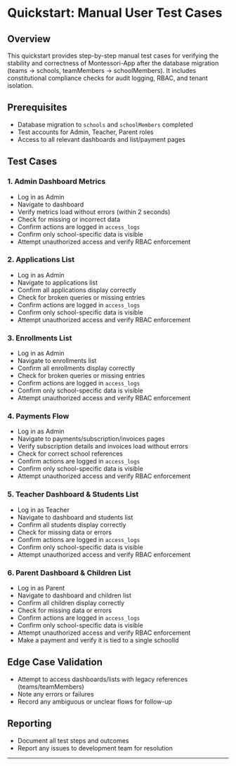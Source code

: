 # Quickstart: Manual User Test Cases

## Overview
This quickstart provides step-by-step manual test cases for verifying the stability and correctness of Montessori-App after the database migration (teams → schools, teamMembers → schoolMembers). It includes constitutional compliance checks for audit logging, RBAC, and tenant isolation.

## Prerequisites
- Database migration to `schools` and `schoolMembers` completed
- Test accounts for Admin, Teacher, Parent roles
- Access to all relevant dashboards and list/payment pages

## Test Cases

### 1. Admin Dashboard Metrics
- Log in as Admin
- Navigate to dashboard
- Verify metrics load without errors (within 2 seconds)
- Check for missing or incorrect data
- Confirm actions are logged in `access_logs`
- Confirm only school-specific data is visible
- Attempt unauthorized access and verify RBAC enforcement

### 2. Applications List
- Log in as Admin
- Navigate to applications list
- Confirm all applications display correctly
- Check for broken queries or missing entries
- Confirm actions are logged in `access_logs`
- Confirm only school-specific data is visible
- Attempt unauthorized access and verify RBAC enforcement

### 3. Enrollments List
- Log in as Admin
- Navigate to enrollments list
- Confirm all enrollments display correctly
- Check for broken queries or missing entries
- Confirm actions are logged in `access_logs`
- Confirm only school-specific data is visible
- Attempt unauthorized access and verify RBAC enforcement

### 4. Payments Flow
- Log in as Admin
- Navigate to payments/subscription/invoices pages
- Verify subscription details and invoices load without errors
- Check for correct school references
- Confirm actions are logged in `access_logs`
- Confirm only school-specific data is visible
- Attempt unauthorized access and verify RBAC enforcement

### 5. Teacher Dashboard & Students List
- Log in as Teacher
- Navigate to dashboard and students list
- Confirm all students display correctly
- Check for missing data or errors
- Confirm actions are logged in `access_logs`
- Confirm only school-specific data is visible
- Attempt unauthorized access and verify RBAC enforcement

### 6. Parent Dashboard & Children List
- Log in as Parent
- Navigate to dashboard and children list
- Confirm all children display correctly
- Check for missing data or errors
- Confirm actions are logged in `access_logs`
- Confirm only school-specific data is visible
- Attempt unauthorized access and verify RBAC enforcement
- Make a payment and verify it is tied to a single schoolId

## Edge Case Validation
- Attempt to access dashboards/lists with legacy references (teams/teamMembers)
- Note any errors or failures
- Record any ambiguous or unclear flows for follow-up

## Reporting
- Document all test steps and outcomes
- Report any issues to development team for resolution

---
